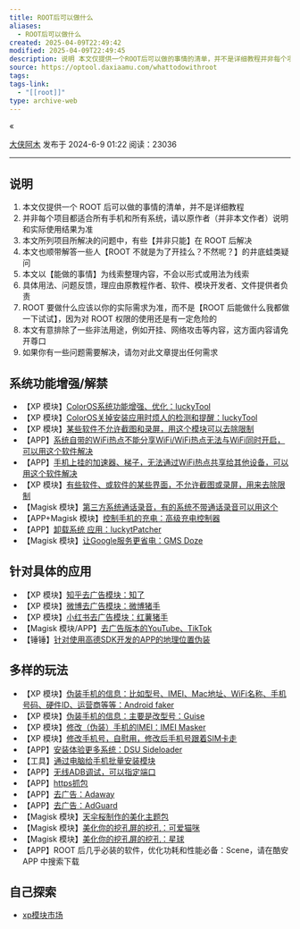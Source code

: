 ```yaml
---
title: ROOT后可以做什么
aliases:
  - ROOT后可以做什么
created: 2025-04-09T22:49:42
modified: 2025-04-09T22:49:45
description: 说明 本文仅提供一个ROOT后可以做的事情的清单，并不是详细教程并非每个项目都适合所有手机和所有系统，请以原作者（并非本文作者）说明和实际使用结果为准本文所列项目所解决的问题中，有些【并非只能】在ROOT后解决本文也顺带解答一些人【ROOT不就是为了开挂么？不然呢？】的井底蛙类疑问本文以【能做的事情】为线索整理内容，不会以形式或用法为线索具体用法、问题反馈，理应由原教程作者、软件、模块开...
source: https://optool.daxiaamu.com/whattodowithroot
tags: 
tags-link:
  - "[[root]]"
type: archive-web
---
```


«

[大侠阿木](https://optool.daxiaamu.com/?author=1) 发布于 2024-6-9 01:22 阅读：23036

---

## 说明

1. 本文仅提供一个 ROOT 后可以做的事情的清单，并不是详细教程
2. 并非每个项目都适合所有手机和所有系统，请以原作者（并非本文作者）说明和实际使用结果为准
3. 本文所列项目所解决的问题中，有些【并非只能】在 ROOT 后解决
4. 本文也顺带解答一些人【ROOT 不就是为了开挂么？不然呢？】的井底蛙类疑问
5. 本文以【能做的事情】为线索整理内容，不会以形式或用法为线索
6. 具体用法、问题反馈，理应由原教程作者、软件、模块开发者、文件提供者负责
7. ROOT 要做什么应该以你的实际需求为准，而不是【ROOT 后能做什么我都做一下试试】，因为对 ROOT 权限的使用还是有一定危险的
8. 本文有意排除了一些非法用途，例如开挂、网络攻击等内容，这方面内容请免开尊口
9. 如果你有一些问题需要解决，请勿对此文章提出任何需求

## 系统功能增强/解禁

- 【XP 模块】[ColorOS系统功能增强、优化：luckyTool](https://www.daxiaamu.com/7579/)
- 【XP 模块】[ColorOS关掉安装应用时烦人的检测和提醒：luckyTool](https://www.daxiaamu.com/7579/)
- 【XP 模块】[某些软件不允许截图和录屏，用这个模块可以去除限制](https://yun.daxiaamu.com/files/Xposed%E6%A8%A1%E5%9D%97/%E5%BC%BA%E5%88%B6%E6%88%AA%E5%9B%BE/)
- 【APP】[系统自带的WiFi热点不能分享WiFi/WiFi热点无法与WiFi同时开启，可以用这个软件解决](https://github.com/Mygod/VPNHotspot)
- 【APP】[手机上挂的加速器、梯子，无法通过WiFi热点共享给其他设备，可以用这个软件解决](https://github.com/Mygod/VPNHotspot)
- 【XP 模块】[有些软件、或软件的某些界面，不允许截图或录屏，用来去除限制](https://yun.daxiaamu.com/files/Xposed%E6%A8%A1%E5%9D%97/%E5%BC%BA%E5%88%B6%E6%88%AA%E5%B1%8F/)
- 【Magisk 模块】[第三方系统通话录音，有的系统不带通话录音可以用这个](https://yun.daxiaamu.com/files/Xposed%E6%A8%A1%E5%9D%97/%E5%BC%BA%E5%88%B6%E6%88%AA%E5%B1%8F/)
- 【APP+Magisk 模块】[控制手机的充电：高级充电控制器](https://yun.daxiaamu.com/files/%E5%B8%B8%E7%94%A8APP/%E9%AB%98%E7%BA%A7%E5%85%85%E7%94%B5%E6%8E%A7%E5%88%B6%E5%99%A8/)
- 【APP】[卸载系统 应用：luckytPatcher](https://yun.daxiaamu.com/files/%E5%B8%B8%E7%94%A8APP/LuckyPatcher/)
- 【Magisk 模块】[让Google服务更省电：GMS Doze](https://yun.daxiaamu.com/files/Magisk%E6%A8%A1%E5%9D%97/Universal%20GMS%20Doze/)

## 针对具体的应用

- 【XP 模块】[知乎去广告模块：知了](https://github.com/shatyuka/Zhiliao)
- 【XP 模块】[微博去广告模块：微博猪手](https://github.com/Xposed-Modules-Repo/com.skyhand.sinahelper)
- 【XP 模块】[小红书去广告模块：红薯猪手](https://github.com/Xposed-Modules-Repo/com.skyhand.redbookhelper/)
- 【Magisk 模块/APP】[去广告版本的YouTube、TikTok](https://github.com/j-hc/revanced-magisk-module/releases)
- 【锤锤】[针对使用高德SDK开发的APP的地理位置伪装](https://github.com/Xposed-Modules-Repo/com.fuck.android.rimet)

## 多样的玩法

- 【XP 模块】[伪装手机的信息：比如型号、IMEI、Mac地址、WiFi名称、手机号码、硬件ID、运营商等等：Android faker](https://github.com/Xposed-Modules-Repo/com.android1500.androidfaker/releases)
- 【XP 模块】[伪装手机的信息：主要是改型号：Guise](https://yun.daxiaamu.com/files/Xposed%E6%A8%A1%E5%9D%97/Guise/)
- 【XP 模块】[修改（伪装）手机的IMEI：IMEI Masker](https://yun.daxiaamu.com/files/Xposed%E6%A8%A1%E5%9D%97/IMEI%E4%BC%AA%E8%A3%85/)
- 【XP 模块】[修改手机号，自慰用，修改后手机号跟着SIM卡走](https://yun.daxiaamu.com/files/Xposed%E6%A8%A1%E5%9D%97/SIM%E5%8F%B7%E7%A0%81%E8%AE%BE%E7%BD%AE/)
- 【APP】[安装体验更多系统：DSU Sideloader](https://yun.daxiaamu.com/files/%E5%B8%B8%E7%94%A8APP/DSU%20Sideloader/)
- 【工具】[通过电脑给手机批量安装模块](https://optool.daxiaamu.com/super_adb)
- 【APP】[无线ADB调试，可以指定端口](https://play.google.com/store/apps/details?id=moe.haruue.wadb)
- 【APP】[https抓包](https://github.com/wanghongenpin/network_proxy_flutter)
- 【APP】[去广告：Adaway](https://github.com/wanghongenpin/network_proxy_flutter)
- 【APP】[去广告：AdGuard](https://adguard.com/zh_cn/adguard-android/overview.html)
- 【Magisk 模块】[天伞桜制作的美化主题包](https://t.me/PUINewsroom)
- 【Magisk 模块】[美化你的挖孔屏的挖孔：可爱猫咪](https://yun.daxiaamu.com/files/Magisk%E6%A8%A1%E5%9D%97/%E5%B1%85%E4%B8%AD%E6%8C%96%E5%AD%94%E5%B1%8F%E8%A3%85%E9%A5%B0%E5%8F%AF%E7%88%B1%E7%8C%AB%E5%92%AA)
- 【Magisk 模块】[美化你的挖孔屏的挖孔：星球](https://yun.daxiaamu.com/files/Magisk%E6%A8%A1%E5%9D%97/%E5%B1%85%E4%B8%AD%E6%8C%96%E5%AD%94%E5%B1%8F%E8%A3%85%E9%A5%B0%E6%98%9F%E7%90%83/)
- 【APP】ROOT 后几乎必装的软件，优化功耗和性能必备：Scene，请在酷安 APP 中搜索下载

## 自己探索

- [xp模块市场](https://modules.lsposed.org/)
